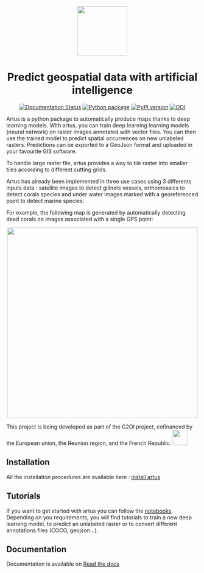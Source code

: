 <div align="center">

<img src="https://github.com/6tronl/artus/blob/main/docs/logo_artus.png?raw=True" height="130px">

# Predict geospatial data with artificial intelligence

[![Documentation Status](https://readthedocs.org/projects/artus/badge/?version=latest)](https://artus.readthedocs.io/en/latest/?badge=latest)
[![Python package](https://github.com/6tronl/artus/actions/workflows/main.yml/badge.svg)](https://github.com/6tronl/artus/actions/workflows/main.yml)
[![PyPI version](https://badge.fury.io/py/artus.svg)](https://badge.fury.io/py/artus)
[![DOI](https://zenodo.org/badge/DOI/10.5281/zenodo.7852855.svg)](https://doi.org/10.5281/zenodo.7852855)

</div>


Artus is a python package to automatically produce maps thanks to deep learning models. With artus, you can train deep learning learning models (neural network)
on raster images annotated with vector files. You can then use the trained model to predict spatial occurrences on new unlabeled rasters. Predictions can be exported to a GeoJson format and uploaded in your favourite GIS software.

To handle large raster file, artus provides a way to tile raster into smaller tiles according to different cutting grids.

Artus has already been implemented in three use cases using 3 differents inputs data : satellite images to detect gillnets vessels, orthomosaics to detect corals
species and under water images marked with a georeferenced point to detect marine species.

For example, the following map is generated by automatically detecting dead corals on images associated with a single GPS point:
<div align="center">
<img src="https://github.com/6tronl/artus/blob/main/docs/heatmap_study_area.png?raw=True" height="500px">
</div>

This project is being developed as part of the G2OI project, cofinanced by the European union, the Reunion region, and the French Republic.
<img src="https://github.com/6tronl/artus/blob/main/docs/logos_partenaires.png?raw=True" height="40px">

## Installation

All the installation procedures are available here : [install artus](https://artus.readthedocs.io/en/latest/installation.html)

## Tutorials

If you want to get started with artus you can follow the [notebooks](https://github.com/6tronl/artus-examples). Depending on you requirements, you will find tutorials to train
a new deep learning model, to predict an unlabeled raster or to convert different annotations files (COCO, geojson...).

## Documentation

Documentation is available on [Read the docs](https://artus.readthedocs.io/en/latest/)



